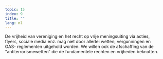 ```yaml
---
topic: 15
index: 9
title: ""
lang: nl
---
```

De vrijheid van vereniging en het recht op vrije meningsuiting via acties,
flyers, sociale media enz. mag niet door allerlei wetten, vergunningen en GAS-
reglementen uitgehold worden.
We willen ook de afschaffing van de “antiterrorismewetten” die de fundamentele
rechten en vrijheden beknotten.
